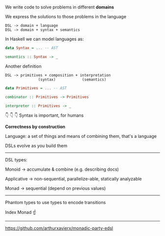 We write code to solve problems in different **domains**

We express the solutions to those problems in the language

```
DSL -> domain + language
DSL -> domain + syntax + semantics
```

In Haskell we can model languages as:

```hs
data Syntax = ... -- AST

semantics :: Syntax -> _
```

Another definition

```
DSL -> primitives + composition + interpretation
               (syntax)            (semantics) 
```

```hs
data Primitives = ... -- AST

combinator :: Primitives -> Primitives

interpreter :: Primitives -> _
```

:point_down: :point_down: :point_down: Syntax is important, for humans

**Correctness by construction**

Language: a set of things and means of combining them, that's a language

DSLs evolve as you build them

---

DSL types:

Monoid      -> accumulate & combine (e.g. describing docs)

Applicative -> non-sequential, parallelize-able, statically analyzable

Monad       -> sequential (depend on previous values)

---

Phantom types to use types to encode transitions

Index Monad :point_up:

---

https://github.com/arthurxavierx/monadic-party-edsl
